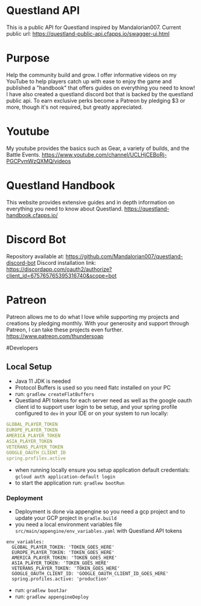 # Questland API
This is a public API for Questland inspired by Mandalorian007. 
Current public url: https://questland-public-api.cfapps.io/swagger-ui.html

# Purpose
Help the community build and grow. I offer informative videos on my
YouTube to help players catch up with ease to enjoy the game and
published a "handbook" that offers guides on everything you need
to know! I have also created a questland discord bot that is backed by
the questland public api. To earn exclusive perks become a Patreon by pledging
$3 or more, though it's not required, but greatly appreciated.

# Youtube
My youtube provides the basics such as Gear, a variety of builds,
and the Battle Events.
https://www.youtube.com/channel/UCLHjCEBoRj-PGCPvmWzQXMQ/videos

# Questland Handbook
This website provides extensive guides and in depth information on everything you need to know about Questland.
https://questland-handbook.cfapps.io/

# Discord Bot
Repository available at: https://github.com/Mandalorian007/questland-discord-bot
Discord installation link: https://discordapp.com/oauth2/authorize?client_id=675765765395316740&scope=bot

# Patreon
Patreon allows me to do what I love while supporting my projects
and creations by pledging monthly. With your generosity and support 
through Patreon, I can take these projects even further.
https://www.patreon.com/thundersoap

#Developers

## Local Setup
- Java 11 JDK is needed
- Protocol Buffers is used so you need flatc installed on your PC
- run: `gradlew createFlatBuffers`
- Questland API tokens for each server need as well as the google oauth client id to support user login to be setup, and your spring profile configured to `dev` in your IDE or on your system to run locally: 
```yaml
GLOBAL_PLAYER_TOKEN
EUROPE_PLAYER_TOKEN
AMERICA_PLAYER_TOKEN
ASIA_PLAYER_TOKEN
VETERANS_PLAYER_TOKEN
GOOGLE_OAUTH_CLIENT_ID
spring.profiles.active
```
- when running locally ensure you setup application default credentials: `gcloud auth application-default login`
- to start the application run: `gradlew bootRun`


### Deployment
- Deployment is done via appengine so you need a gcp project and to update your GCP project in `gradle.build`
- you need a local environment variables file `src/main/appengine/env_variables.yaml` with Questland API tokens
```$yaml
env_variables:
  GLOBAL_PLAYER_TOKEN: 'TOKEN_GOES_HERE'
  EUROPE_PLAYER_TOKEN: 'TOKEN_GOES_HERE'
  AMERICA_PLAYER_TOKEN: 'TOKEN_GOES_HERE'
  ASIA_PLAYER_TOKEN: 'TOKEN_GOES_HERE'
  VETERANS_PLAYER_TOKEN: 'TOKEN_GOES_HERE'
  GOOGLE_OAUTH_CLIENT_ID: 'GOOGLE_OAUTH_CLIENT_ID_GOES_HERE'
  spring.profiles.active: 'production'
```
- run: `gradlew bootJar`
- run: `gradlew appengineDeploy`